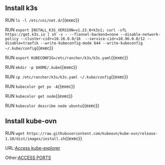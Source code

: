 ## Install k3s

RUN `ls -l /etc/cni/net.d/`{{exec}}

RUN `export INSTALL_K3S_VERSION=v1.23.8+k3s1; curl -sfL https://get.k3s.io | sh -s - --flannel-backend=none --disable-network-policy --cluster-cidr=10.16.0.0/16  --service-cidr=10.96.0.0/12 --disable=traefik --write-kubeconfig-mode 644 --write-kubeconfig ~/.kube/config`{{exec}}

RUN `export KUBECONFIG=/etc/rancher/k3s/k3s.yaml`{{exec}}       

RUN `mkdir -p $HOME/.kube`{{exec}}   

RUN `cp /etc/rancher/k3s/k3s.yaml ~/.kube/config`{{exec}}   

RUN `kubecolor get po -A`{{exec}}   

RUN `kubecolor get node`{{exec}}   

RUN `kubecolor describe node ubuntu`{{exec}} 

## Install kube-ovn    

RUN `wget https://raw.githubusercontent.com/kubeovn/kube-ovn/release-1.10/dist/images/install.sh`{{exec}}    


URL:[Access kube-explorer]({{TRAFFIC_HOST1_9898}})    

Other:[ACCESS PORTS]({{TRAFFIC_SELECTOR}})
